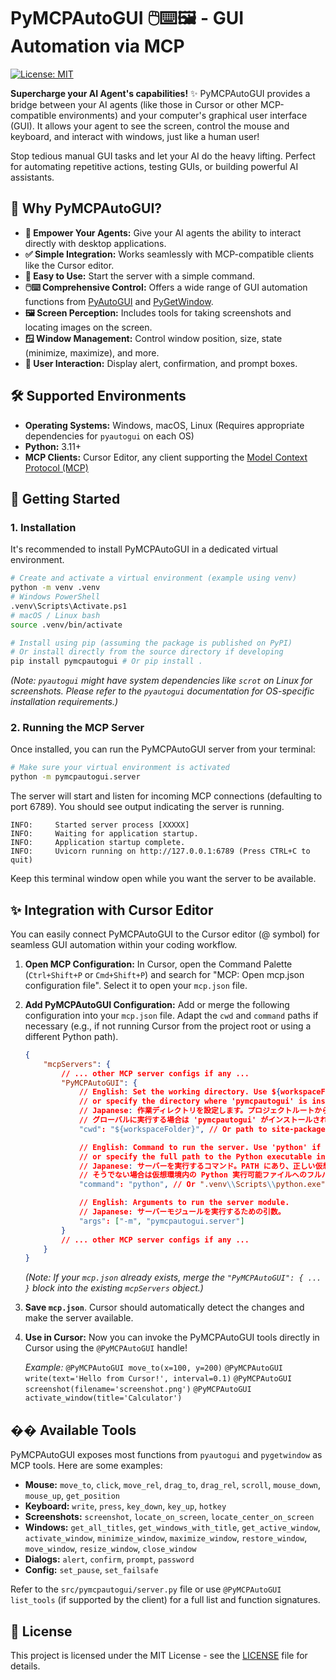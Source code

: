 # PyMCPAutoGUI 🖱️⌨️🖼️ - GUI Automation via MCP

[![License: MIT](https://img.shields.io/badge/License-MIT-yellow.svg)](https://opensource.org/licenses/MIT)

**Supercharge your AI Agent's capabilities!** ✨ PyMCPAutoGUI provides a bridge between your AI agents (like those in Cursor or other MCP-compatible environments) and your computer's graphical user interface (GUI). It allows your agent to see the screen, control the mouse and keyboard, and interact with windows, just like a human user!

Stop tedious manual GUI tasks and let your AI do the heavy lifting. Perfect for automating repetitive actions, testing GUIs, or building powerful AI assistants.

## 🤔 Why PyMCPAutoGUI?

*   **🤖 Empower Your Agents:** Give your AI agents the ability to interact directly with desktop applications.
*   **✅ Simple Integration:** Works seamlessly with MCP-compatible clients like the Cursor editor.
*   **🚀 Easy to Use:** Start the server with a simple command.
*   **🖱️⌨️ Comprehensive Control:** Offers a wide range of GUI automation functions from [PyAutoGUI](https://pyautogui.readthedocs.io/en/latest/) and [PyGetWindow](https://pygetwindow.readthedocs.io/en/latest/).
*   **🖼️ Screen Perception:** Includes tools for taking screenshots and locating images on the screen.
*   **🪟 Window Management:** Control window position, size, state (minimize, maximize), and more.
*   **💬 User Interaction:** Display alert, confirmation, and prompt boxes.

## 🛠️ Supported Environments

*   **Operating Systems:** Windows, macOS, Linux (Requires appropriate dependencies for `pyautogui` on each OS)
*   **Python:** 3.11+
*   **MCP Clients:** Cursor Editor, any client supporting the [Model Context Protocol (MCP)](https://microsoft.github.io/language-server-protocol/specifications/mcp/)

## 🚀 Getting Started

### 1. Installation

It's recommended to install PyMCPAutoGUI in a dedicated virtual environment.

```bash
# Create and activate a virtual environment (example using venv)
python -m venv .venv
# Windows PowerShell
.venv\Scripts\Activate.ps1
# macOS / Linux bash
source .venv/bin/activate

# Install using pip (assuming the package is published on PyPI)
# Or install directly from the source directory if developing
pip install pymcpautogui # Or pip install .
```

*(Note: `pyautogui` might have system dependencies like `scrot` on Linux for screenshots. Please refer to the `pyautogui` documentation for OS-specific installation requirements.)*

### 2. Running the MCP Server

Once installed, you can run the PyMCPAutoGUI server from your terminal:

```bash
# Make sure your virtual environment is activated
python -m pymcpautogui.server
```

The server will start and listen for incoming MCP connections (defaulting to port 6789). You should see output indicating the server is running.

```
INFO:     Started server process [XXXXX]
INFO:     Waiting for application startup.
INFO:     Application startup complete.
INFO:     Uvicorn running on http://127.0.0.1:6789 (Press CTRL+C to quit)
```

Keep this terminal window open while you want the server to be available.

## ✨ Integration with Cursor Editor

You can easily connect PyMCPAutoGUI to the Cursor editor (@ symbol) for seamless GUI automation within your coding workflow.

1.  **Open MCP Configuration:** In Cursor, open the Command Palette (`Ctrl+Shift+P` or `Cmd+Shift+P`) and search for "MCP: Open mcp.json configuration file". Select it to open your `mcp.json` file.
2.  **Add PyMCPAutoGUI Configuration:** Add or merge the following configuration into your `mcp.json` file. Adapt the `cwd` and `command` paths if necessary (e.g., if not running Cursor from the project root or using a different Python path).

    ```json
    {
        "mcpServers": {
            // ... other MCP server configs if any ...
            "PyMCPAutoGUI": {
                // English: Set the working directory. Use ${workspaceFolder} if running Cursor from the project root,
                // or specify the directory where 'pymcpautogui' is installed if running globally.
                // Japanese: 作業ディレクトリを設定します。プロジェクトルートからCursorを実行する場合は ${workspaceFolder} を使用し、
                // グローバルに実行する場合は 'pymcpautogui' がインストールされているディレクトリを指定します。
                "cwd": "${workspaceFolder}", // Or path to site-packages or installation directory

                // English: Command to run the server. Use 'python' if it's in PATH and the correct venv is active,
                // or specify the full path to the Python executable in the virtual environment.
                // Japanese: サーバーを実行するコマンド。PATH にあり、正しい仮想環境がアクティブな場合は 'python' を使用し、
                // そうでない場合は仮想環境内の Python 実行可能ファイルへのフルパスを指定します。
                "command": "python", // Or ".venv\\Scripts\\python.exe" or full path

                // English: Arguments to run the server module.
                // Japanese: サーバーモジュールを実行するための引数。
                "args": ["-m", "pymcpautogui.server"]
            }
            // ... other MCP server configs if any ...
        }
    }
    ```
    *(Note: If your `mcp.json` already exists, merge the `"PyMCPAutoGUI": { ... }` block into the existing `mcpServers` object.)*

3.  **Save `mcp.json`**. Cursor should automatically detect the changes and make the server available.
4.  **Use in Cursor:** Now you can invoke the PyMCPAutoGUI tools directly in Cursor using the `@PyMCPAutoGUI` handle!

    *Example:*
    `@PyMCPAutoGUI move_to(x=100, y=200)`
    `@PyMCPAutoGUI write(text='Hello from Cursor!', interval=0.1)`
    `@PyMCPAutoGUI screenshot(filename='screenshot.png')`
    `@PyMCPAutoGUI activate_window(title='Calculator')`

## ��️ Available Tools

PyMCPAutoGUI exposes most functions from `pyautogui` and `pygetwindow` as MCP tools. Here are some examples:

*   **Mouse:** `move_to`, `click`, `move_rel`, `drag_to`, `drag_rel`, `scroll`, `mouse_down`, `mouse_up`, `get_position`
*   **Keyboard:** `write`, `press`, `key_down`, `key_up`, `hotkey`
*   **Screenshots:** `screenshot`, `locate_on_screen`, `locate_center_on_screen`
*   **Windows:** `get_all_titles`, `get_windows_with_title`, `get_active_window`, `activate_window`, `minimize_window`, `maximize_window`, `restore_window`, `move_window`, `resize_window`, `close_window`
*   **Dialogs:** `alert`, `confirm`, `prompt`, `password`
*   **Config:** `set_pause`, `set_failsafe`

Refer to the `src/pymcpautogui/server.py` file or use `@PyMCPAutoGUI list_tools` (if supported by the client) for a full list and function signatures.

## 📄 License

This project is licensed under the MIT License - see the [LICENSE](LICENSE) file for details.
